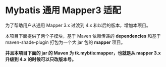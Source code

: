 # Mybatis 通用 Mapper3 适配

为了帮助用户从通用 Mapper 3.x 过渡到 4.x 和以后的版本，增加本项目。

本项目下面提供了两个子模块，基于 Maven 依赖传递的 **dependencies** 和基于 maven-shade-plugin 打包为一个大 jar 包的 **mapper** 项目。

**并且本项目下面的 jar 的 Maven 为 tk.mybtis:mapper，也就是从 mapper 3.x 升级到 4.x 的时候可以只改版本号。**

